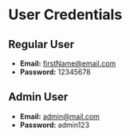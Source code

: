 
# User Credentials

## Regular User
- **Email:** firstName@email.com
- **Password:** 12345678

## Admin User
- **Email:** admin@mail.com
- **Password:** admin123
